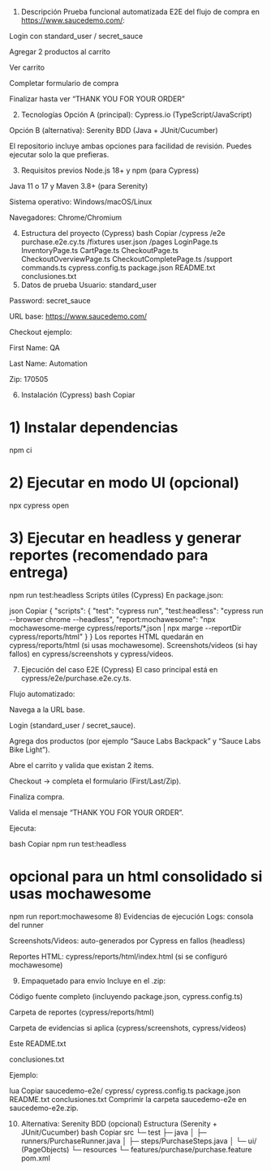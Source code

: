 1) Descripción
Prueba funcional automatizada E2E del flujo de compra en https://www.saucedemo.com/:

Login con standard_user / secret_sauce

Agregar 2 productos al carrito

Ver carrito

Completar formulario de compra

Finalizar hasta ver “THANK YOU FOR YOUR ORDER”

2) Tecnologías
Opción A (principal): Cypress.io (TypeScript/JavaScript)

Opción B (alternativa): Serenity BDD (Java + JUnit/Cucumber)

El repositorio incluye ambas opciones para facilidad de revisión. Puedes ejecutar solo la que prefieras.

3) Requisitos previos
Node.js 18+ y npm (para Cypress)

Java 11 o 17 y Maven 3.8+ (para Serenity)

Sistema operativo: Windows/macOS/Linux

Navegadores: Chrome/Chromium

4) Estructura del proyecto (Cypress)
bash
Copiar
/cypress
  /e2e
    purchase.e2e.cy.ts
  /fixtures
    user.json
  /pages
    LoginPage.ts
    InventoryPage.ts
    CartPage.ts
    CheckoutPage.ts
    CheckoutOverviewPage.ts
    CheckoutCompletePage.ts
  /support
    commands.ts
cypress.config.ts
package.json
README.txt
conclusiones.txt
5) Datos de prueba
Usuario: standard_user

Password: secret_sauce

URL base: https://www.saucedemo.com/

Checkout ejemplo:

First Name: QA

Last Name: Automation

Zip: 170505

6) Instalación (Cypress)
bash
Copiar
# 1) Instalar dependencias
npm ci

# 2) Ejecutar en modo UI (opcional)
npx cypress open

# 3) Ejecutar en headless y generar reportes (recomendado para entrega)
npm run test:headless
Scripts útiles (Cypress)
En package.json:

json
Copiar
{
  "scripts": {
    "test": "cypress run",
    "test:headless": "cypress run --browser chrome --headless",
    "report:mochawesome": "npx mochawesome-merge cypress/reports/*.json | npx marge --reportDir cypress/reports/html"
  }
}
Los reportes HTML quedarán en cypress/reports/html (si usas mochawesome).
Screenshots/videos (si hay fallos) en cypress/screenshots y cypress/videos.

7) Ejecución del caso E2E (Cypress)
El caso principal está en cypress/e2e/purchase.e2e.cy.ts.

Flujo automatizado:

Navega a la URL base.

Login (standard_user / secret_sauce).

Agrega dos productos (por ejemplo “Sauce Labs Backpack” y “Sauce Labs Bike Light”).

Abre el carrito y valida que existan 2 ítems.

Checkout → completa el formulario (First/Last/Zip).

Finaliza compra.

Valida el mensaje “THANK YOU FOR YOUR ORDER”.

Ejecuta:

bash
Copiar
npm run test:headless
# opcional para un html consolidado si usas mochawesome
npm run report:mochawesome
8) Evidencias de ejecución
Logs: consola del runner

Screenshots/Videos: auto-generados por Cypress en fallos (headless)

Reportes HTML: cypress/reports/html/index.html (si se configuró mochawesome)

9) Empaquetado para envío
Incluye en el .zip:

Código fuente completo (incluyendo package.json, cypress.config.ts)

Carpeta de reportes (cypress/reports/html)

Carpeta de evidencias si aplica (cypress/screenshots, cypress/videos)

Este README.txt

conclusiones.txt

Ejemplo:

lua
Copiar
saucedemo-e2e/
  cypress/
  cypress.config.ts
  package.json
  README.txt
  conclusiones.txt
Comprimir la carpeta saucedemo-e2e en saucedemo-e2e.zip.

10) Alternativa: Serenity BDD (opcional)
Estructura (Serenity + JUnit/Cucumber)
bash
Copiar
src
 └─ test
    ├─ java
    │   ├─ runners/PurchaseRunner.java
    │   ├─ steps/PurchaseSteps.java
    │   └─ ui/ (PageObjects)
    └─ resources
        └─ features/purchase/purchase.feature
pom.xml
